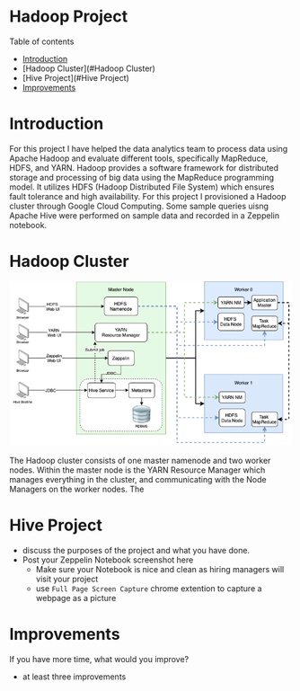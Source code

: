 # Hadoop Project 

Table of contents
* [Introduction](#Introduction)
* [Hadoop Cluster](#Hadoop Cluster)
* [Hive Project](#Hive Project)
* [Improvements](#Improvements)

# Introduction
For this project I have helped the data analytics team to process data using Apache Hadoop and evaluate different tools, specifically MapReduce, 
HDFS, and YARN. Hadoop provides a software framework for distributed storage and processing of big data using the MapReduce programming model. 
It utilizes HDFS (Hadoop Distributed File System) which ensures fault tolerance and high availability. For this project I provisioned a 
Hadoop cluster through Google Cloud Computing. Some sample queries uisng Apache Hive were performed on sample data and recorded in a 
Zeppelin notebook. 

# Hadoop Cluster

![](clusterDiagram.png)

The Hadoop cluster consists of one master namenode and two worker nodes. Within the master node is the YARN Resource Manager which manages everything in the cluster, 
and communicating with the Node Managers on the worker nodes. The 

# Hive Project
- discuss the purposes of the project and what you have done.
- Post your Zeppelin Notebook screenshot here
	- Make sure your Notebook is nice and clean as hiring managers will visit your project
	- use `Full Page Screen Capture` chrome extention to capture a webpage as a picture

# Improvements
If you have more time, what would you improve?
- at least three improvements
